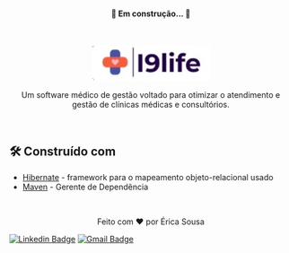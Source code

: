 <h4 align="center"> 
	🚧 Em construção... 🚧
</h4>

<br/>

<p align="center">
  <img src="https://github.com/EriccaSousa/I9Life-MedicalClinic/blob/master/logo.png">
</p>

<p align="center">
  Um software médico de gestão voltado para otimizar o atendimento e gestão de clínicas médicas e consultórios.
</p>

<br/>

## 🛠️ Construído com

* [Hibernate](https://hibernate.org/) - framework para o mapeamento objeto-relacional usado
* [Maven](https://maven.apache.org/) - Gerente de Dependência

<br/>

<p align="center">
  Feito com ❤️ por Érica Sousa
</p>

[![Linkedin Badge](https://img.shields.io/badge/-Érica-blue?style=flat-square&logo=Linkedin&logoColor=white&link=https://www.linkedin.com/in/erica-sousa/)](https://www.linkedin.com/in/erica-sousa/)
[![Gmail Badge](https://img.shields.io/badge/-ericams175@gmail.com-c14438?style=flat-square&logo=Gmail&logoColor=white&link=mailto:ericams175@gmail.com)](mailto:ericams175@gmail.com)
